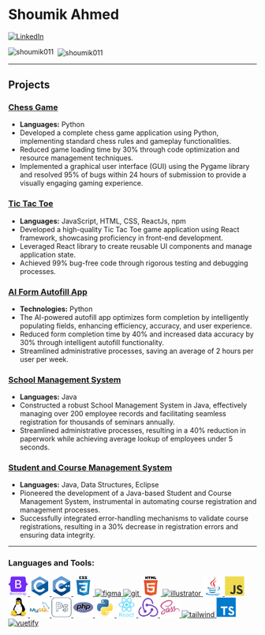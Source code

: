 # Shoumik Ahmed 
[![LinkedIn](https://img.shields.io/badge/-LinkedIn-0072b1?style=for-the-badge&logo=linkedin&logoColor=white)]([https://linkedin.com/in/snehaow/](https://www.linkedin.com/in/shoumik-ahmed-950b66293/))

<p>
  <img align="left" src="https://github-readme-stats.vercel.app/api/top-langs?username=shoumik011&show_icons=true&locale=en&layout=compact&theme=dark" alt="shoumik011" />
</p>

<p>&nbsp;
  <img align="center" src="https://github-readme-stats.vercel.app/api?username=shoumik011&show_icons=true&locale=en&theme=dark" alt="shoumik011" />
</p>



---

## Projects

### [Chess Game](https://github.com/shoumik011/Chess-game)
- **Languages:** Python
- Developed a complete chess game application using Python, implementing standard chess rules and gameplay functionalities.
- Reduced game loading time by 30% through code optimization and resource management techniques.
- Implemented a graphical user interface (GUI) using the Pygame library and resolved 95% of bugs within 24 hours of submission to provide a visually engaging gaming experience.

### [Tic Tac Toe](https://github.com/shoumik011/TicTacToe-Project)
- **Languages:** JavaScript, HTML, CSS, ReactJs, npm
- Developed a high-quality Tic Tac Toe game application using React framework, showcasing proficiency in front-end development.
- Leveraged React library to create reusable UI components and manage application state.
- Achieved 99% bug-free code through rigorous testing and debugging processes.

### [AI Form Autofill App](https://docs.google.com/presentation/d/1a8LEFhxny9qdMVio7f8PluFQK1Y4SDimWOEMAx21ZZA/edit?usp=sharing)
- **Technologies:** Python
- The AI-powered autofill app optimizes form completion by intelligently populating fields, enhancing efficiency, accuracy, and user experience.
- Reduced form completion time by 40% and increased data accuracy by 30% through intelligent autofill functionality.
- Streamlined administrative processes, saving an average of 2 hours per user per week.

### [School Management System](https://github.com/shoumik011/SchoolManager)
- **Languages:** Java
- Constructed a robust School Management System in Java, effectively managing over 200 employee records and facilitating seamless registration for thousands of seminars annually.
- Streamlined administrative processes, resulting in a 40% reduction in paperwork while achieving average lookup of employees under 5 seconds.

### [Student and Course Management System](https://github.com/shoumik011/Student-and-Course-Management-System)
- **Languages:** Java, Data Structures, Eclipse
- Pioneered the development of a Java-based Student and Course Management System, instrumental in automating course registration and management processes.
- Successfully integrated error-handling mechanisms to validate course registrations, resulting in a 30% decrease in registration errors and ensuring data integrity.

---

<h3 align="left">Languages and Tools:</h3>
<p align="left"> <a href="https://getbootstrap.com" target="_blank" rel="noreferrer"> <img src="https://raw.githubusercontent.com/devicons/devicon/master/icons/bootstrap/bootstrap-plain-wordmark.svg" alt="bootstrap" width="40" height="40"/> </a> <a href="https://www.cprogramming.com/" target="_blank" rel="noreferrer"> <img src="https://raw.githubusercontent.com/devicons/devicon/master/icons/c/c-original.svg" alt="c" width="40" height="40"/> </a> <a href="https://www.w3schools.com/cpp/" target="_blank" rel="noreferrer"> <img src="https://raw.githubusercontent.com/devicons/devicon/master/icons/cplusplus/cplusplus-original.svg" alt="cplusplus" width="40" height="40"/> </a> <a href="https://www.w3schools.com/css/" target="_blank" rel="noreferrer"> <img src="https://raw.githubusercontent.com/devicons/devicon/master/icons/css3/css3-original-wordmark.svg" alt="css3" width="40" height="40"/> </a> <a href="https://www.figma.com/" target="_blank" rel="noreferrer"> <img src="https://www.vectorlogo.zone/logos/figma/figma-icon.svg" alt="figma" width="40" height="40"/> </a> <a href="https://git-scm.com/" target="_blank" rel="noreferrer"> <img src="https://www.vectorlogo.zone/logos/git-scm/git-scm-icon.svg" alt="git" width="40" height="40"/> </a> <a href="https://www.w3.org/html/" target="_blank" rel="noreferrer"> <img src="https://raw.githubusercontent.com/devicons/devicon/master/icons/html5/html5-original-wordmark.svg" alt="html5" width="40" height="40"/> </a> <a href="https://www.adobe.com/in/products/illustrator.html" target="_blank" rel="noreferrer"> <img src="https://www.vectorlogo.zone/logos/adobe_illustrator/adobe_illustrator-icon.svg" alt="illustrator" width="40" height="40"/> </a> <a href="https://www.java.com" target="_blank" rel="noreferrer"> <img src="https://raw.githubusercontent.com/devicons/devicon/master/icons/java/java-original.svg" alt="java" width="40" height="40"/> </a> <a href="https://developer.mozilla.org/en-US/docs/Web/JavaScript" target="_blank" rel="noreferrer"> <img src="https://raw.githubusercontent.com/devicons/devicon/master/icons/javascript/javascript-original.svg" alt="javascript" width="40" height="40"/> </a> <a href="https://www.linux.org/" target="_blank" rel="noreferrer"> <img src="https://raw.githubusercontent.com/devicons/devicon/master/icons/linux/linux-original.svg" alt="linux" width="40" height="40"/> </a> <a href="https://www.mysql.com/" target="_blank" rel="noreferrer"> <img src="https://raw.githubusercontent.com/devicons/devicon/master/icons/mysql/mysql-original-wordmark.svg" alt="mysql" width="40" height="40"/> </a> <a href="https://www.photoshop.com/en" target="_blank" rel="noreferrer"> <img src="https://raw.githubusercontent.com/devicons/devicon/master/icons/photoshop/photoshop-line.svg" alt="photoshop" width="40" height="40"/> </a> <a href="https://www.php.net" target="_blank" rel="noreferrer"> <img src="https://raw.githubusercontent.com/devicons/devicon/master/icons/php/php-original.svg" alt="php" width="40" height="40"/> </a> <a href="https://www.python.org" target="_blank" rel="noreferrer"> <img src="https://raw.githubusercontent.com/devicons/devicon/master/icons/python/python-original.svg" alt="python" width="40" height="40"/> </a> <a href="https://reactjs.org/" target="_blank" rel="noreferrer"> <img src="https://raw.githubusercontent.com/devicons/devicon/master/icons/react/react-original-wordmark.svg" alt="react" width="40" height="40"/> </a> <a href="https://redux.js.org" target="_blank" rel="noreferrer"> <img src="https://raw.githubusercontent.com/devicons/devicon/master/icons/redux/redux-original.svg" alt="redux" width="40" height="40"/> </a> <a href="https://sass-lang.com" target="_blank" rel="noreferrer"> <img src="https://raw.githubusercontent.com/devicons/devicon/master/icons/sass/sass-original.svg" alt="sass" width="40" height="40"/> </a> <a href="https://tailwindcss.com/" target="_blank" rel="noreferrer"> <img src="https://www.vectorlogo.zone/logos/tailwindcss/tailwindcss-icon.svg" alt="tailwind" width="40" height="40"/> </a> <a href="https://www.typescriptlang.org/" target="_blank" rel="noreferrer"> <img src="https://raw.githubusercontent.com/devicons/devicon/master/icons/typescript/typescript-original.svg" alt="typescript" width="40" height="40"/> </a> <a href="https://vuetifyjs.com/en/" target="_blank" rel="noreferrer"> <img src="https://bestofjs.org/logos/vuetify.svg" alt="vuetify" width="40" height="40"/> </a> </p>



<!--
**shoumik011/shoumik011** is a ✨ _special_ ✨ repository because its `README.md` (this file) appears on your GitHub profile.

Here are some ideas to get you started:

- 🔭 I’m currently working on ...
- 🌱 I’m currently learning ...
- 👯 I’m looking to collaborate on ...
- 🤔 I’m looking for help with ...
- 💬 Ask me about ...
- 📫 How to reach me: ...
- 😄 Pronouns: ...
- ⚡ Fun fact: ...
-->
